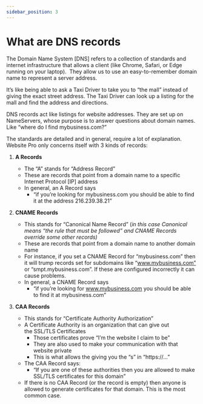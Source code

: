 ```yaml
---
sidebar_position: 3
---
```


# What are DNS records
The Domain Name System \[DNS\] refers to a collection of standards and internet infrastructure that allows a client (like Chrome, Safari, or Edge running on your laptop).  They allow us to use an easy-to-remember domain name to represent a server address.

It’s like being able to ask a Taxi Driver to take you to “the mall” instead of giving the exact street address. The Taxi Driver can look up a listing for the mall and find the address and directions.

DNS records act like listings for website addresses. They are set up on NameServers, whose purpose is to answer questions about domain names. Like “where do I find mybusiness.com?”

The standards are detailed and in general, require a lot of explanation. Website Pro only concerns itself with 3 kinds of records:

1.  **A Records**
    *   The “A” stands for “Address Record”
    *   These are records that point from a domain name to a specific Internet Protocol \[IP\] address
    *   In general, an A Record says
        *   “if you’re looking for mybusiness.com you should be able to find it at the address 216.239.38.21”
2.  **CNAME Records**
    *   This stands for “Canonical Name Record” (_in this case_ _Canonical means “the rule that must be followed” and CNAME Records override some other records)_
    *   These are records that point from a domain name to another domain name
    *   For instance, if you set a CNAME Record for “mybusiness.com” then it will trump records set for subdomains like “www.mybusiness.com” or “smpt.mybusiness.com”. If these are configured incorrectly it can cause problems.
    *   In general, a CNAME Record says
        *   “if you’re looking for www.mybusiness.com you should be able to find it at mybusiness.com”

2.  **CAA Records**
    *   This stands for “Certificate Authority Authorization”
    *   A Certificate Authority is an organization that can give out the SSL/TLS Certificates
        *   Those certificates prove “I’m the website I claim to be”
        *   They are also used to make your communication with that website private
        *   This is what allows the giving you the “s” in “https://…”
    *   The CAA Record says:
        *   “If you are one of these authorities then you are allowed to make SSL/TLS certificates for this domain”
    *   If there is no CAA Record (or the record is empty) then anyone is allowed to generate certificates for that domain. This is the most common case.